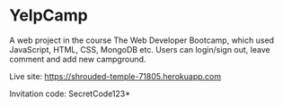 # YelpCamp
A web project in the course The Web Developer Bootcamp, which used JavaScript, HTML, CSS, MongoDB etc. Users can login/sign out, leave comment and add new campground.

Live site: https://shrouded-temple-71805.herokuapp.com

Invitation code: SecretCode123*
